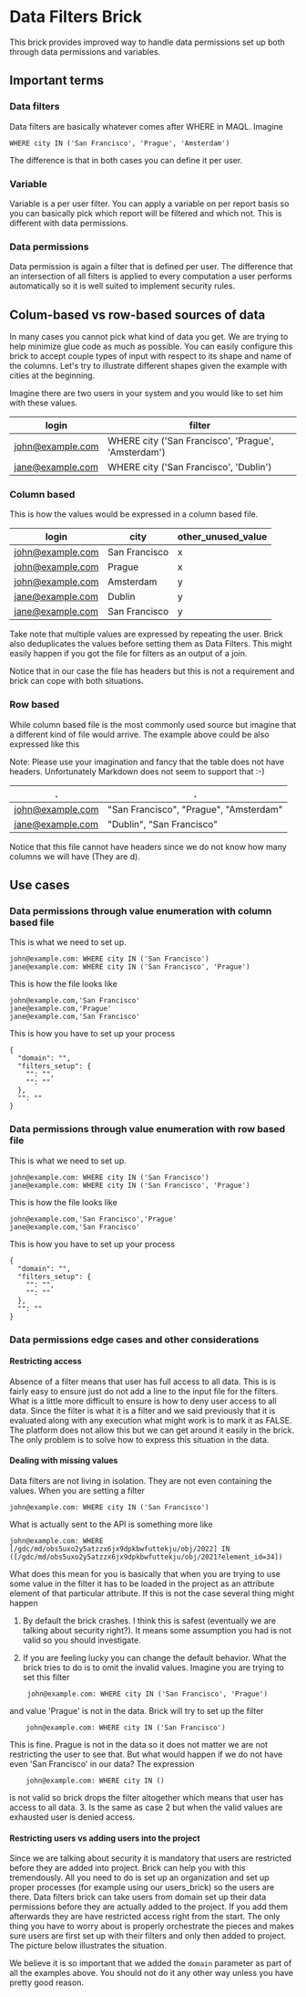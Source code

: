 Data Filters Brick
==================
This brick provides improved way to handle data permissions set up both through data permissions and variables.

## Important terms

### Data filters
Data filters are basically whatever comes after WHERE in MAQL. Imagine

    WHERE city IN ('San Francisco', 'Prague', 'Amsterdam')

The difference is that in both cases you can define it per user.

### Variable
Variable is a per user filter. You can apply a variable on per report basis so you can basically pick which report will be filtered and which not. This is different with data permissions.

### Data permissions
Data permission is again a filter that is defined per user. The difference that an intersection of all filters is applied to every computation a user performs automatically so it is well suited to implement security rules.

## Colum-based vs row-based sources of data
In many cases you cannot pick what kind of data you get. We are trying to help minimize glue code as much as possible. You can easily configure this brick to accept couple types of input with respect to its shape and name of the columns. Let's try to illustrate different shapes given the example with cities at the beginning.

Imagine there are two users in your system and you would like to set him with these values.

 login              | filter
--------------------|----------
 john@example.com   | WHERE city ('San Francisco', 'Prague', 'Amsterdam')
 jane@example.com   | WHERE city ('San Francisco', 'Dublin')

### Column based

This is how the values would be expressed in a column based file.

 login              | city          | other_unused_value
--------------------|---------------|-------------
 john@example.com   | San Francisco | x
 john@example.com   | Prague        | x
 john@example.com   | Amsterdam     | y
 jane@example.com   | Dublin        | y
 jane@example.com   | San Francisco | y

Take note that multiple values are expressed by repeating the user. Brick also deduplicates the values before setting them as Data Filters. This might easily happen if you got the file for filters as an output of a join.

Notice that in our case the file has headers but this is not a requirement and brick can cope with both situations.

### Row based
While column based file is the most commonly used source but imagine that a different kind of file would arrive. The example above could be also expressed like this


  Note: Please use your imagination and fancy that the table does not have headers. Unfortunately Markdown does not seem to support that :-)

  .                 | .
--------------------|---------------------------------------
 john@example.com   | "San Francisco", "Prague", "Amsterdam"
 jane@example.com   | "Dublin", "San Francisco"
 
Notice that this file cannot have headers since we do not know how many columns we will have  (They are d).

## Use cases

### Data permissions through value enumeration with column based file

This is what we need to set up.

    john@example.com: WHERE city IN ('San Francisco')
    jane@example.com: WHERE city IN ('San Francisco', 'Prague')

This is how the file looks like

    john@example.com,'San Francisco'
    jane@example.com,'Prague'
    jane@example.com,'San Francisco'

This is how you have to set up your process

    {
      "domain": "",
      "filters_setup": {
        "": "",
        "": ""
      },
      "": ""
    }

### Data permissions through value enumeration with row based file

This is what we need to set up.

    john@example.com: WHERE city IN ('San Francisco')
    jane@example.com: WHERE city IN ('San Francisco', 'Prague')

This is how the file looks like

    john@example.com,'San Francisco','Prague'
    jane@example.com,'San Francisco'

This is how you have to set up your process

    {
      "domain": "",
      "filters_setup": {
        "": "",
        "": ""
      },
      "": ""
    }

### Data permissions edge cases and other considerations

#### Restricting access
Absence of a filter means that user has full access to all data. This is is fairly easy to ensure just do not add a line to the input file for the filters. What is a little more difficult to ensure is how to deny user access to all data. Since the filter is what it is a filter and we said previously that it is evaluated along with any execution what might work is to mark it as FALSE. The platform does not allow this but we can get around it easily in the brick. The only problem is to solve how to express this situation in the data.

#### Dealing with missing values
Data filters are not living in isolation. They are not even containing the values. When you are setting a filter

    john@example.com: WHERE city IN ('San Francisco')

What is actually sent to the API is something more like

    john@example.com: WHERE [/gdc/md/obs5uxo2y5atzzx6jx9dpkbwfuttekju/obj/2022] IN ([/gdc/md/obs5uxo2y5atzzx6jx9dpkbwfuttekju/obj/2021?element_id=34])

What does this mean for you is basically that when you are trying to use some value in the filter it has to be loaded in the project as an attribute element of that particular attribute. If this is not the case several thing might happen

1. By default the brick crashes. I think this is safest (eventually we are talking about security right?). It means some assumption you had is not valid so you should investigate.
2. If you are feeling lucky you can change the default behavior. What the brick tries to do is to omit the invalid values. Imagine you are trying to set this filter

        john@example.com: WHERE city IN ('San Francisco', 'Prague')
and value 'Prague' is not in the data. Brick will try to set up the filter

        john@example.com: WHERE city IN ('San Francisco')
This is fine. Prague is not in the data so it does not matter we are not restricting the user to see that. But what would happen if we do not have even 'San Francisco' in our data? The expression

        john@example.com: WHERE city IN ()
is not valid so brick drops the filter altogether which means that user has access to all data.
3. Is the same as case 2 but when the valid values are exhausted user is denied access.

#### Restricting users vs adding users into the project

Since we are talking about security it is mandatory that users are restricted before they are added into project. Brick can help you with this tremendously. All you need to do is set up an organization and set up proper processes (for example using our users_brick) so the users are there. Data filters brick can take users from domain set up their data permissions before they are actually added to the project. If you add them afterwards they are have restricted access right from the start. The only thing you have to worry about is properly orchestrate the pieces and makes sure users are first set up with their filters and only then added to project. The picture below illustrates the situation.

We believe it is so important that we added the `domain` parameter as part of all the examples above. You should not do it any other way unless you have pretty good reason.


